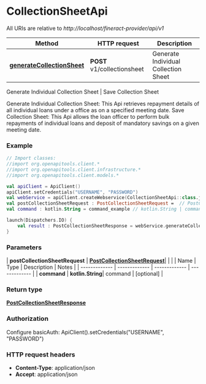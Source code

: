 # CollectionSheetApi

All URIs are relative to *http://localhost/fineract-provider/api/v1*

| Method | HTTP request | Description |
| ------------- | ------------- | ------------- |
| [**generateCollectionSheet**](CollectionSheetApi.md#generateCollectionSheet) | **POST** v1/collectionsheet | Generate Individual Collection Sheet | Save Collection Sheet |



Generate Individual Collection Sheet | Save Collection Sheet

Generate Individual Collection Sheet:  This Api retrieves repayment details of all individual loans under a office as on a specified meeting date.  Save Collection Sheet:  This Api allows the loan officer to perform bulk repayments of individual loans and deposit of mandatory savings on a given meeting date.

### Example
```kotlin
// Import classes:
//import org.openapitools.client.*
//import org.openapitools.client.infrastructure.*
//import org.openapitools.client.models.*

val apiClient = ApiClient()
apiClient.setCredentials("USERNAME", "PASSWORD")
val webService = apiClient.createWebservice(CollectionSheetApi::class.java)
val postCollectionSheetRequest : PostCollectionSheetRequest =  // PostCollectionSheetRequest | 
val command : kotlin.String = command_example // kotlin.String | command

launch(Dispatchers.IO) {
    val result : PostCollectionSheetResponse = webService.generateCollectionSheet(postCollectionSheetRequest, command)
}
```

### Parameters
| **postCollectionSheetRequest** | [**PostCollectionSheetRequest**](PostCollectionSheetRequest.md)|  | |
| Name | Type | Description  | Notes |
| ------------- | ------------- | ------------- | ------------- |
| **command** | **kotlin.String**| command | [optional] |

### Return type

[**PostCollectionSheetResponse**](PostCollectionSheetResponse.md)

### Authorization


Configure basicAuth:
    ApiClient().setCredentials("USERNAME", "PASSWORD")

### HTTP request headers

 - **Content-Type**: application/json
 - **Accept**: application/json

